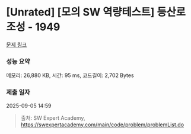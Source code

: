 # [Unrated] [모의 SW 역량테스트] 등산로 조성 - 1949 

[문제 링크](https://swexpertacademy.com/main/code/problem/problemDetail.do?contestProbId=AV5PoOKKAPIDFAUq) 

### 성능 요약

메모리: 26,880 KB, 시간: 95 ms, 코드길이: 2,702 Bytes

### 제출 일자

2025-09-05 14:59



> 출처: SW Expert Academy, https://swexpertacademy.com/main/code/problem/problemList.do